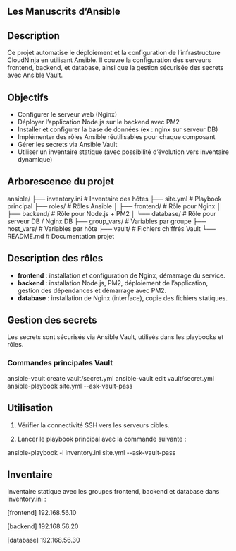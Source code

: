 ## Les Manuscrits d’Ansible

## Description

Ce projet automatise le déploiement et la configuration de l’infrastructure CloudNinja en utilisant Ansible. Il couvre la configuration des serveurs frontend, backend, et database, ainsi que la gestion sécurisée des secrets avec Ansible Vault.



## Objectifs

- Configurer le serveur web (Nginx)
- Déployer l’application Node.js sur le backend avec PM2
- Installer et configurer la base de données (ex : nginx sur serveur DB)
- Implémenter des rôles Ansible réutilisables pour chaque composant
- Gérer les secrets via Ansible Vault
- Utiliser un inventaire statique (avec possibilité d’évolution vers inventaire dynamique)



## Arborescence du projet

ansible/
├── inventory.ini # Inventaire des hôtes
├── site.yml # Playbook principal
├── roles/ # Rôles Ansible
│ ├── frontend/ # Rôle pour Nginx
│ ├── backend/ # Rôle pour Node.js + PM2
│ └── database/ # Rôle pour serveur DB / Nginx DB
├── group_vars/ # Variables par groupe
├── host_vars/ # Variables par hôte
├── vault/ # Fichiers chiffrés Vault
└── README.md # Documentation projet


## Description des rôles

- **frontend** : installation et configuration de Nginx, démarrage du service.
- **backend** : installation Node.js, PM2, déploiement de l’application, gestion des dépendances et démarrage avec PM2.
- **database** : installation de Nginx (interface), copie des fichiers statiques.


## Gestion des secrets

Les secrets sont sécurisés via Ansible Vault, utilisés dans les playbooks et rôles.

### Commandes principales Vault


ansible-vault create vault/secret.yml
ansible-vault edit vault/secret.yml
ansible-playbook site.yml --ask-vault-pass

## Utilisation
1. Vérifier la connectivité SSH vers les serveurs cibles.

2. Lancer le playbook principal avec la commande suivante :

ansible-playbook -i inventory.ini site.yml --ask-vault-pass


## Inventaire
Inventaire statique avec les groupes frontend, backend et database dans inventory.ini :

[frontend]
192.168.56.10

[backend]
192.168.56.20

[database]
192.168.56.30